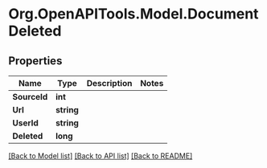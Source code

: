 # Org.OpenAPITools.Model.DocumentDeleted

## Properties

Name | Type | Description | Notes
------------ | ------------- | ------------- | -------------
**SourceId** | **int** |  | 
**Url** | **string** |  | 
**UserId** | **string** |  | 
**Deleted** | **long** |  | 

[[Back to Model list]](../README.md#documentation-for-models) [[Back to API list]](../README.md#documentation-for-api-endpoints) [[Back to README]](../README.md)

